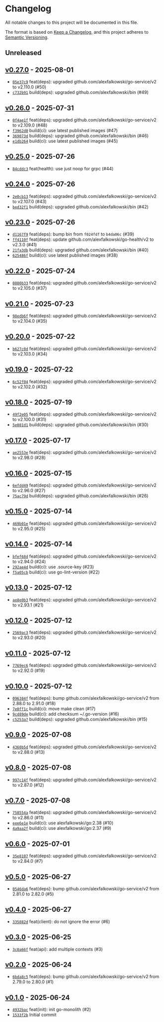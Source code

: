 # Changelog

All notable changes to this project will be documented in this file.

The format is based on [Keep a Changelog](https://keepachangelog.com/en/1.0.0/), and this project adheres to [Semantic Versioning](https://semver.org/spec/v2.0.0.html).

## Unreleased

## [v0.27.0](https://github.com/alexfalkowski/go-monolith/releases/tag/v0.27.0) - 2025-08-01

- [`05e37c9`](https://github.com/alexfalkowski/go-monolith/commit/05e37c95ccb7843b42752e395ec38fd3f0b6adbd) feat(deps): upgraded github.com/alexfalkowski/go-service/v2 to v2.110.0 (#50)
- [`c732b91`](https://github.com/alexfalkowski/go-monolith/commit/c732b91816871699748e3e95b2c63176b1939e34) build(deps): upgraded github.com/alexfalkowski/bin (#49)

## [v0.26.0](https://github.com/alexfalkowski/go-monolith/releases/tag/v0.26.0) - 2025-07-31

- [`0f4ae1f`](https://github.com/alexfalkowski/go-monolith/commit/0f4ae1f482be39bb4a131d271b3b8bfafcae8ab9) feat(deps): upgraded github.com/alexfalkowski/go-service/v2 to v2.109.0 (#48)
- [`f3962d0`](https://github.com/alexfalkowski/go-monolith/commit/f3962d0b43013dc0c27114f1a1da28ae5d84207b) build(ci): use latest published images (#47)
- [`369073d`](https://github.com/alexfalkowski/go-monolith/commit/369073da99388509692f165ebd5f4cb5dbd11e6e) build(deps): upgraded github.com/alexfalkowski/bin (#46)
- [`e1db264`](https://github.com/alexfalkowski/go-monolith/commit/e1db264625ef90c467ac231de10ddeb4069a7ad5) build(ci): use latest published images (#45)

## [v0.25.0](https://github.com/alexfalkowski/go-monolith/releases/tag/v0.25.0) - 2025-07-26

- [`84cddc3`](https://github.com/alexfalkowski/go-monolith/commit/84cddc349fe95ae92a9d69c98584afeceab7269d) feat(health): use just noop for grpc (#44)

## [v0.24.0](https://github.com/alexfalkowski/go-monolith/releases/tag/v0.24.0) - 2025-07-26

- [`2e0cb13`](https://github.com/alexfalkowski/go-monolith/commit/2e0cb135cfb478a7fd7ad55a5013c25ef11e9133) feat(deps): upgraded github.com/alexfalkowski/go-service/v2 to v2.107.0 (#43)
- [`bed32f1`](https://github.com/alexfalkowski/go-monolith/commit/bed32f1bd7cebd8aa22b2b9484acf1380d857dfc) build(deps): upgraded github.com/alexfalkowski/bin (#42)

## [v0.23.0](https://github.com/alexfalkowski/go-monolith/releases/tag/v0.23.0) - 2025-07-26

- [`d1167f9`](https://github.com/alexfalkowski/go-monolith/commit/d1167f938b8f14b4d1b88164cb5a9ca43a6a91ea) feat(deps): bump bin from `f024fdf` to `b4da06c` (#39)
- [`ff4110f`](https://github.com/alexfalkowski/go-monolith/commit/ff4110fe09ad47ca9b0908e626829b47bf09ef57) feat(deps): update github.com/alexfalkowski/go-health/v2 to v2.3.0 (#41)
- [`21fa3db`](https://github.com/alexfalkowski/go-monolith/commit/21fa3dbed7343115d962a2dec1f28f5e4a0fe940) build(deps): upgraded github.com/alexfalkowski/bin (#40)
- [`625486f`](https://github.com/alexfalkowski/go-monolith/commit/625486f0dbd1012912d13c8899f46b3a834f02f3) build(ci): use latest published images (#38)

## [v0.22.0](https://github.com/alexfalkowski/go-monolith/releases/tag/v0.22.0) - 2025-07-24

- [`0800b33`](https://github.com/alexfalkowski/go-monolith/commit/0800b33c74805b984c2d19448091104a108490d1) feat(deps): upgraded github.com/alexfalkowski/go-service/v2 to v2.105.0 (#37)

## [v0.21.0](https://github.com/alexfalkowski/go-monolith/releases/tag/v0.21.0) - 2025-07-23

- [`98edb6f`](https://github.com/alexfalkowski/go-monolith/commit/98edb6f26f7a778489d53c53528a2961d5550b59) feat(deps): upgraded github.com/alexfalkowski/go-service/v2 to v2.104.0 (#35)

## [v0.20.0](https://github.com/alexfalkowski/go-monolith/releases/tag/v0.20.0) - 2025-07-22

- [`b627c0d`](https://github.com/alexfalkowski/go-monolith/commit/b627c0d649515d5e381c86ba2ed0c484e58bf4fc) feat(deps): upgraded github.com/alexfalkowski/go-service/v2 to v2.103.0 (#34)

## [v0.19.0](https://github.com/alexfalkowski/go-monolith/releases/tag/v0.19.0) - 2025-07-22

- [`6c52f04`](https://github.com/alexfalkowski/go-monolith/commit/6c52f0448224c5240ff6381f7f4e0251c20899f9) feat(deps): upgraded github.com/alexfalkowski/go-service/v2 to v2.102.0 (#32)

## [v0.18.0](https://github.com/alexfalkowski/go-monolith/releases/tag/v0.18.0) - 2025-07-19

- [`49f2e05`](https://github.com/alexfalkowski/go-monolith/commit/49f2e05ae6106040228e03af8ec259aeef684f53) feat(deps): upgraded github.com/alexfalkowski/go-service/v2 to v2.100.0 (#31)
- [`5e081d1`](https://github.com/alexfalkowski/go-monolith/commit/5e081d1fb6ef3058e9b09cf1e09968d8a99a8605) build(deps): upgraded github.com/alexfalkowski/bin (#30)

## [v0.17.0](https://github.com/alexfalkowski/go-monolith/releases/tag/v0.17.0) - 2025-07-17

- [`ae2553e`](https://github.com/alexfalkowski/go-monolith/commit/ae2553e81f462083dc8b8b84bb9ac30bddfb25a1) feat(deps): upgraded github.com/alexfalkowski/go-service/v2 to v2.98.0 (#28)

## [v0.16.0](https://github.com/alexfalkowski/go-monolith/releases/tag/v0.16.0) - 2025-07-15

- [`6efdd49`](https://github.com/alexfalkowski/go-monolith/commit/6efdd49d9fa8aab1f7df17ce0347b11a7cabeca2) feat(deps): upgraded github.com/alexfalkowski/go-service/v2 to v2.96.0 (#27)
- [`75ac79d`](https://github.com/alexfalkowski/go-monolith/commit/75ac79d528dd094b4dac043c35488029e1cfe730) build(deps): upgraded github.com/alexfalkowski/bin (#26)

## [v0.15.0](https://github.com/alexfalkowski/go-monolith/releases/tag/v0.15.0) - 2025-07-14

- [`469b01e`](https://github.com/alexfalkowski/go-monolith/commit/469b01e706aa7a5665aaf14e372426c999b04e31) feat(deps): upgraded github.com/alexfalkowski/go-service/v2 to v2.95.0 (#25)

## [v0.14.0](https://github.com/alexfalkowski/go-monolith/releases/tag/v0.14.0) - 2025-07-14

- [`bfef68d`](https://github.com/alexfalkowski/go-monolith/commit/bfef68d1e78622409466efd4ff9d19bbce28a581) feat(deps): upgraded github.com/alexfalkowski/go-service/v2 to v2.94.0 (#24)
- [`292ae4d`](https://github.com/alexfalkowski/go-monolith/commit/292ae4d3411c381b763ce2f39543cbc2202039c9) build(ci): use .source-key (#23)
- [`f5a05cb`](https://github.com/alexfalkowski/go-monolith/commit/f5a05cb5ec0a01692552d157383885b870b3a44a) build(ci): use go-lint-version (#22)

## [v0.13.0](https://github.com/alexfalkowski/go-monolith/releases/tag/v0.13.0) - 2025-07-12

- [`ae8e0b3`](https://github.com/alexfalkowski/go-monolith/commit/ae8e0b338ca01cf4ffe7390a392d190021c513aa) feat(deps): upgraded github.com/alexfalkowski/go-service/v2 to v2.93.1 (#21)

## [v0.12.0](https://github.com/alexfalkowski/go-monolith/releases/tag/v0.12.0) - 2025-07-12

- [`2569ac3`](https://github.com/alexfalkowski/go-monolith/commit/2569ac35bc870797fd7791294a1eecc5805f82f6) feat(deps): upgraded github.com/alexfalkowski/go-service/v2 to v2.93.0 (#20)

## [v0.11.0](https://github.com/alexfalkowski/go-monolith/releases/tag/v0.11.0) - 2025-07-12

- [`7769ec6`](https://github.com/alexfalkowski/go-monolith/commit/7769ec6010390cbe7b91becd6880d40caa30bf02) feat(deps): upgraded github.com/alexfalkowski/go-service/v2 to v2.92.0 (#19)

## [v0.10.0](https://github.com/alexfalkowski/go-monolith/releases/tag/v0.10.0) - 2025-07-12

- [`096384f`](https://github.com/alexfalkowski/go-monolith/commit/096384faa2d956d9f0b8a33d35e8eaa769ed9be4) feat(deps): bump github.com/alexfalkowski/go-service/v2 from 2.88.0 to 2.91.0 (#18)
- [`7e0ff1c`](https://github.com/alexfalkowski/go-monolith/commit/7e0ff1cd04f31ec2d0fdde2f2a51ab6883dd6ea0) build(ci): move make clean (#17)
- [`9cd89de`](https://github.com/alexfalkowski/go-monolith/commit/9cd89de66ec4a6f8f1ea47ab17afe0723391c45d) build(ci): add checksum ~/.go-version (#16)
- [`c5253a7`](https://github.com/alexfalkowski/go-monolith/commit/c5253a7f305dd1a29391f926d329ad75705226af) build(deps): upgraded github.com/alexfalkowski/bin (#15)

## [v0.9.0](https://github.com/alexfalkowski/go-monolith/releases/tag/v0.9.0) - 2025-07-08

- [`4360b5d`](https://github.com/alexfalkowski/go-monolith/commit/4360b5d070d4dd0b0938ebf5043b2c9a9c85b4f0) feat(deps): upgraded github.com/alexfalkowski/go-service/v2 to v2.88.0 (#13)

## [v0.8.0](https://github.com/alexfalkowski/go-monolith/releases/tag/v0.8.0) - 2025-07-08

- [`997c14f`](https://github.com/alexfalkowski/go-monolith/commit/997c14f03ad36d89089fa60c81ef92ce12791726) feat(deps): upgraded github.com/alexfalkowski/go-service/v2 to v2.87.0 (#12)

## [v0.7.0](https://github.com/alexfalkowski/go-monolith/releases/tag/v0.7.0) - 2025-07-08

- [`758554a`](https://github.com/alexfalkowski/go-monolith/commit/758554aa576634feaf16bbd0122d7eb20c14896d) feat(deps): upgraded github.com/alexfalkowski/go-service/v2 to v2.86.0 (#11)
- [`eee6e1e`](https://github.com/alexfalkowski/go-monolith/commit/eee6e1e7f0a89a99b50ab5b102e1f355c9a89934) build(ci): use alexfalkowski/go:2.38 (#10)
- [`4a9aa2f`](https://github.com/alexfalkowski/go-monolith/commit/4a9aa2f900ebc94542f9f543df7e1745f7bd61dc) build(ci): use alexfalkowski/go:2.37 (#9)

## [v0.6.0](https://github.com/alexfalkowski/go-monolith/releases/tag/v0.6.0) - 2025-07-01

- [`35e8107`](https://github.com/alexfalkowski/go-monolith/commit/35e8107a12601d8ffdadae51664481f5fcdbd77e) feat(deps): upgraded github.com/alexfalkowski/go-service/v2 to v2.84.0 (#7)

## [v0.5.0](https://github.com/alexfalkowski/go-monolith/releases/tag/v0.5.0) - 2025-06-27

- [`0546da6`](https://github.com/alexfalkowski/go-monolith/commit/0546da622f471320b379d98609678502d410c6a4) feat(deps): bump github.com/alexfalkowski/go-service/v2 from 2.81.0 to 2.82.0 (#5)

## [v0.4.0](https://github.com/alexfalkowski/go-monolith/releases/tag/v0.4.0) - 2025-06-27

- [`335882d`](https://github.com/alexfalkowski/go-monolith/commit/335882da57c7aa2862ec3c52114c05ed44e13adc) feat(client): do not ignore the error (#6)

## [v0.3.0](https://github.com/alexfalkowski/go-monolith/releases/tag/v0.3.0) - 2025-06-25

- [`3c0a66f`](https://github.com/alexfalkowski/go-monolith/commit/3c0a66f60222040b93cc52dac6a026919342f0fa) feat(api): add multiple contexts (#3)

## [v0.2.0](https://github.com/alexfalkowski/go-monolith/releases/tag/v0.2.0) - 2025-06-24

- [`6bda8c5`](https://github.com/alexfalkowski/go-monolith/commit/6bda8c5430a9253b6e59789a3ce4584936714b17) feat(deps): bump github.com/alexfalkowski/go-service/v2 from 2.79.0 to 2.80.0 (#1)

## [v0.1.0](https://github.com/alexfalkowski/go-monolith/releases/tag/v0.1.0) - 2025-06-24

- [`4932bac`](https://github.com/alexfalkowski/go-monolith/commit/4932bac3fc9ec766f26bbc9038215d248b321e7c) feat(init): init go-monolith (#2)
- [`1533f2b`](https://github.com/alexfalkowski/go-monolith/commit/1533f2b13f33d7c66baa59f7c8527ed0b3c45b25) Initial commit
